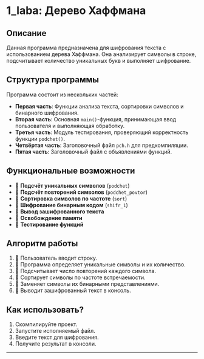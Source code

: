 # 1_laba: Дерево Хаффмана

## Описание
Данная программа предназначена для шифрования текста с использованием дерева Хаффмана. Она анализирует символы в строке, подсчитывает количество уникальных букв и выполняет шифрование.

## Структура программы
Программа состоит из нескольких частей:
- **Первая часть**: Функции анализа текста, сортировки символов и бинарного шифрования.
- **Вторая часть**: Основная `main()`-функция, принимающая ввод пользователя и выполняющая обработку.
- **Третья часть**: Модуль тестирования, проверяющий корректность функции `podchet()`.
- **Четвёртая часть**: Заголовочный файл `pch.h` для предкомпиляции.
- **Пятая часть**: Заголовочный файл с объявлениями функций.

## Функциональные возможности
- 📌 **Подсчёт уникальных символов** (`podchet`)
- 📌 **Подсчёт повторений символов** (`podchet_povtor`)
- 📌 **Сортировка символов по частоте** (`sort`)
- 📌 **Шифрование бинарным кодом** (`shifr_1`)
- 📌 **Вывод зашифрованного текста**
- 📌 **Освобождение памяти**
- 📌 **Тестирование функций**

## Алгоритм работы
1. 🔹 Пользователь вводит строку.
2. 🔹 Программа определяет уникальные символы и их количество.
3. 🔹 Подсчитывает число повторений каждого символа.
4. 🔹 Сортирует символы по частоте встречаемости.
5. 🔹 Заменяет символы их бинарными представлениями.
6. 🔹 Выводит зашифрованный текст в консоль.

## Как использовать?
1. Скомпилируйте проект.
2. Запустите исполняемый файл.
3. Введите текст для шифрования.
4. Получите результат в консоли.

---
